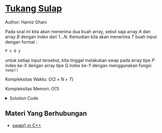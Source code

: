 # [Tukang Sulap](https://tlx.toki.id/courses/basic/chapters/10/problems/B)

Author: Hamiz Ghani

Pada soal ini kita akan menerima dua buah array, sebut saja array $A$ dan array $B$ dengan index dari $1...N$. Kemudian kita akan menerima $T$ buah input dengan format :
```c++
P x Q y
```

untuk setiap input tersebut, kita tinggal melakukan swap pada array tipe $P$ index ke-$X$ dengan array tipe Q index ke-$Y$ dengan menggunakan fungsi `swap()`

Kompleksitas Waktu: $O(2×N+T)$

Kompleksitas Memori: $O(1)$

<details>
  <summary>Solution Code</summary>

```c++
#include <bits/stdc++.h>
using namespace std;
int n, t, x, y;
char p, q;
int a[1005];
int b[1005];
main() {
  cin >> n;
  for (int i = 1; i <= n; i++) cin >> a[i];
  for (int i = 1; i <= n; i++) cin >> b[i];
  cin >> t;
  for (int i = 1; i <= t; i++) {
    cin >> p >> x >> q >> y;
    if (p == 'A' && q == 'A') {
      swap(a[x], a[y]);
    } else if (p == 'A' && q == 'B') {
      swap(a[x], b[y]);
    } else if (p == 'B' && q == 'A') {
      swap(b[x], a[y]);
    } else if (p == 'B' && q == 'B') {
      swap(b[x], b[y]);
    }
  }
  for (int i = 1; i <= n; i++) {
    cout << a[i] << " ";
  }
  cout << endl;
  for (int i = 1; i <= n; i++) {
    cout << b[i] << " ";
  }
  cout << endl;
}

```
</details>



<!-- Tambahkan komentar apabila perlu

## Komentar
    
- Komentar I
- Komentar II

-->

<!-- Tambahkan referensi link materi yang berhubungan apabila perlu
-->
## Materi Yang Berhubungan
    
-  [swap() in C++](https://www.geeksforgeeks.org/swap-in-cpp/)


<!-- Tambahkan referensi link soal yang berhubungan apabila perlu

## Soal Yang Berhubungan
    
- [Nama Soal 1](link-soal)
- [Nama Soal II](link-soal)

-->